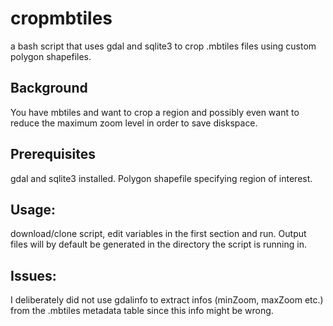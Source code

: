 # cropmbtiles
a bash script that uses gdal and sqlite3 to crop .mbtiles files using custom polygon shapefiles.

## Background
You have mbtiles and want to crop a region and possibly even want to reduce the maximum zoom level in order to save diskspace. 

## Prerequisites
gdal and sqlite3 installed. Polygon shapefile specifying region of interest.

## Usage:
download/clone script, edit variables in the first section and run. Output files will by default be generated in the directory the script is running in.

## Issues:
I deliberately did not use gdalinfo to extract infos (minZoom, maxZoom etc.) from the .mbtiles metadata table since this info might be wrong. 
